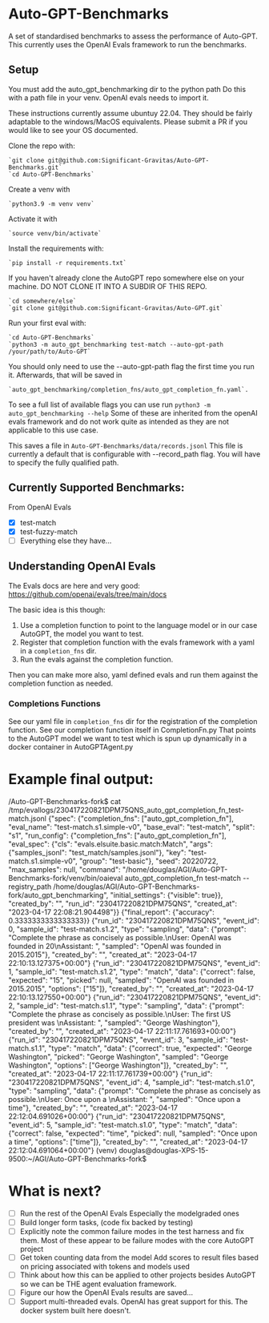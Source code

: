 # Auto-GPT-Benchmarks
A set of standardised benchmarks to assess the performance of Auto-GPT.
This currently uses the OpenAI Evals framework to run the benchmarks.

## Setup

You must add the auto_gpt_benchmarking dir to the python path
Do this with a path file in your venv. OpenAI evals needs to import it.

These instructions currently assume ubuntuy 22.04.
They should be fairly adaptable to the windows/MacOS equivalents. Please submit a PR if you would like to see your OS
documented.

Clone the repo with:

    `git clone git@github.com:Significant-Gravitas/Auto-GPT-Benchmarks.git`
    `cd Auto-GPT-Benchmarks`

Create a venv with

    `python3.9 -m venv venv`


Activate it with

    `source venv/bin/activate`

Install the requirements with:

    `pip install -r requirements.txt`

If you haven't already clone the AutoGPT repo somewhere else on your machine.
DO NOT CLONE IT INTO A SUBDIR OF THIS REPO.

    `cd somewhere/else`
    `git clone git@github.com:Significant-Gravitas/Auto-GPT.git`

Run your first eval with:

    `cd Auto-GPT-Benchmarks`
    `python3 -m auto_gpt_benchmarking test-match --auto-gpt-path /your/path/to/Auto-GPT`

You should only need to use the --auto-gpt-path flag the first time you run it. Afterwards, that will be saved in 

    `auto_gpt_benchmarking/completion_fns/auto_gpt_completion_fn.yaml`.

To see a full list of available flags you can use run `python3 -m auto_gpt_benchmarking --help`
Some of these are inherited from the openAI evals framework and do not work quite as intended as they are not applicable
to this use case.

This saves a file in `Auto-GPT-Benchmarks/data/records.jsonl`
This file is currently a default that is configurable with --record_path flag. You will have to specify the fully
qualified path.

## Currently Supported Benchmarks:
From OpenAI Evals
- [x] test-match
- [x] test-fuzzy-match
- [ ] Everything else they have...

## Understanding OpenAI Evals

The Evals docs are here and very good: https://github.com/openai/evals/tree/main/docs

The basic idea is this though:
1. Use a completion function to point to the language model or in our case AutoGPT, the model you want to test.
2. Register that completion function with the evals framework with a yaml in a `completion_fns` dir.
3. Run the evals against the completion function.

Then you can make more also, yaml defined evals and run them against the completion function as needed.

### Completions Functions

See our yaml file in `completion_fns` dir for the registration of the completion function.
See our completion function itself in CompletionFn.py
That points to the AutoGPT model we want to test which is spun up dynamically in a docker container in AutoGPTAgent.py


# Example final output:

/Auto-GPT-Benchmarks-fork$ cat /tmp/evallogs/230417220821DPM75QNS_auto_gpt_completion_fn_test-match.jsonl
{"spec": {"completion_fns": ["auto_gpt_completion_fn"], "eval_name": "test-match.s1.simple-v0", "base_eval": "test-match", "split": "s1", "run_config": {"completion_fns": ["auto_gpt_completion_fn"], "eval_spec": {"cls": "evals.elsuite.basic.match:Match", "args": {"samples_jsonl": "test_match/samples.jsonl"}, "key": "test-match.s1.simple-v0", "group": "test-basic"}, "seed": 20220722, "max_samples": null, "command": "/home/douglas/AGI/Auto-GPT-Benchmarks-fork/venv/bin/oaieval auto_gpt_completion_fn test-match --registry_path /home/douglas/AGI/Auto-GPT-Benchmarks-fork/auto_gpt_benchmarking", "initial_settings": {"visible": true}}, "created_by": "", "run_id": "230417220821DPM75QNS", "created_at": "2023-04-17 22:08:21.904498"}}
{"final_report": {"accuracy": 0.3333333333333333}}
{"run_id": "230417220821DPM75QNS", "event_id": 0, "sample_id": "test-match.s1.2", "type": "sampling", "data": {"prompt": "Complete the phrase as concisely as possible.\nUser: OpenAI was founded in 20\nAssistant: ", "sampled": "OpenAI was founded in 2015.2015"}, "created_by": "", "created_at": "2023-04-17 22:10:13.127375+00:00"}
{"run_id": "230417220821DPM75QNS", "event_id": 1, "sample_id": "test-match.s1.2", "type": "match", "data": {"correct": false, "expected": "15", "picked": null, "sampled": "OpenAI was founded in 2015.2015", "options": ["15"]}, "created_by": "", "created_at": "2023-04-17 22:10:13.127550+00:00"}
{"run_id": "230417220821DPM75QNS", "event_id": 2, "sample_id": "test-match.s1.1", "type": "sampling", "data": {"prompt": "Complete the phrase as concisely as possible.\nUser: The first US president was \nAssistant: ", "sampled": "George Washington"}, "created_by": "", "created_at": "2023-04-17 22:11:17.761693+00:00"}
{"run_id": "230417220821DPM75QNS", "event_id": 3, "sample_id": "test-match.s1.1", "type": "match", "data": {"correct": true, "expected": "George Washington", "picked": "George Washington", "sampled": "George Washington", "options": ["George Washington"]}, "created_by": "", "created_at": "2023-04-17 22:11:17.761739+00:00"}
{"run_id": "230417220821DPM75QNS", "event_id": 4, "sample_id": "test-match.s1.0", "type": "sampling", "data": {"prompt": "Complete the phrase as concisely as possible.\nUser: Once upon a \nAssistant: ", "sampled": "Once upon a time"}, "created_by": "", "created_at": "2023-04-17 22:12:04.691026+00:00"}
{"run_id": "230417220821DPM75QNS", "event_id": 5, "sample_id": "test-match.s1.0", "type": "match", "data": {"correct": false, "expected": "time", "picked": null, "sampled": "Once upon a time", "options": ["time"]}, "created_by": "", "created_at": "2023-04-17 22:12:04.691064+00:00"}
(venv) douglas@douglas-XPS-15-9500:~/AGI/Auto-GPT-Benchmarks-fork$ 

# What is next?

- [ ] Run the rest of the OpenAI Evals Especially the modelgraded ones
- [ ] Build longer form tasks, (code fix backed by testing)
- [ ] Explicitly note the common failure modes in the test harness and fix them. Most of these appear to be failure modes with the core AutoGPT project
- [ ] Get token counting data from the model Add scores to result files based on pricing associated with tokens and models used
- [ ] Think about how this can be applied to other projects besides AutoGPT so we can be THE agent evaluation framework.
- [ ] Figure our how the OpenAI Evals results are saved...
- [ ] Support multi-threaded evals. OpenAI has great support for this. The docker system built here doesn't.
